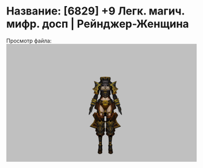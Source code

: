 # Название: [6829] +9 Легк. магич. мифр. досп | Рейнджер-Женщина

Просмотр файла:
![p030023.png](p030023.png)